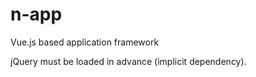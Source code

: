 # n-app
Vue.js based application framework

jQuery must be loaded in advance (implicit dependency).
